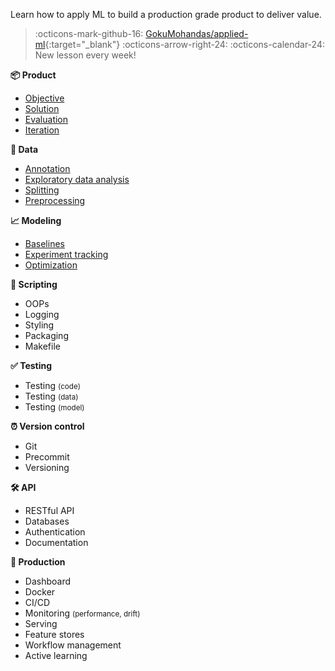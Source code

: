 <!-- Applied ML -->
Learn how to apply ML to build a production grade product to deliver value.

> :octicons-mark-github-16: [GokuMohandas/applied-ml](https://github.com/GokuMohandas/applied-ml){:target="_blank"} :octicons-arrow-right-24: :octicons-calendar-24: New lesson every week!

<div class="row mt-4 ai-course-list">
<div class="col-md-4">
    <b><span class="mr-1">📦</span> Product</b>
    <ul>
    <li><a href="objective">Objective</a></li>
    <li><a href="solution">Solution</a></li>
    <li><a href="evaluation">Evaluation</a></li>
    <li><a href="iteration">Iteration</a></li>
    </ul>
    <b><span class="mr-1">🔢</span> Data</b>
    <ul>
    <li><a href="annotation">Annotation</a></li>
    <li><a href="exploratory-data-analysis">Exploratory data analysis</a></li>
    <li><a href="splitting">Splitting</a></li>
    <li><a href="preprocessing">Preprocessing</a></li>
    </ul>
    <b><span class="mr-1">📈</span> Modeling</b>
    <ul>
    <li><a href="baselines">Baselines</a></li>
    <li><a href="experiment-tracking">Experiment tracking</a></li>
    <li><a href="optimization">Optimization</a></li>
    </ul>
</div>
<div class="col-md-4">
    <b><span class="mr-1">📝</span> Scripting</b>
    <ul>
    <li>OOPs</li>
    <li>Logging</li>
    <li>Styling</li>
    <li>Packaging</li>
    <li>Makefile</li>
    </ul>
    <b><span class="mr-1">✅</span> Testing</b>
    <ul>
    <li>Testing <small>(code)</small></li>
    <li>Testing <small>(data)</small></li>
    <li>Testing <small>(model)</small></li>
    </ul>
    <b><span class="mr-1">⏰</span> Version control</b>
    <ul>
    <li>Git</li>
    <li>Precommit</li>
    <li>Versioning</li>
    </ul>
</div>
<div class="col-md-4">
    <b><span class="mr-1">🛠</span> API</b>
    <ul>
    <li>RESTful API</li>
    <li>Databases</li>
    <li>Authentication</li>
    <li>Documentation</li>
    </ul>
    <b><span class="mr-1">🚀</span> Production</b>
    <ul>
    <li>Dashboard</li>
    <li>Docker</li>
    <li>CI/CD</li>
    <li>Monitoring <small>(performance, drift)</small></li>
    <li>Serving</li>
    <li>Feature stores</li>
    <li>Workflow management</li>
    <li>Active learning</li>
    </ul>
</div>
</div>